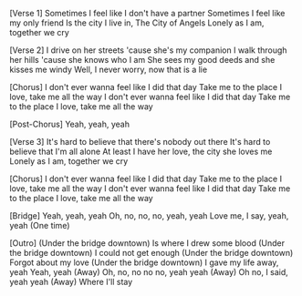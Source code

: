 [Verse 1]
Sometimes I feel like I don't have a partner
Sometimes I feel like my only friend
Is the city I live in, The City of Angels
Lonely as I am, together we cry

[Verse 2]
I drive on her streets 'cause she's my companion
I walk through her hills 'cause she knows who I am
She sees my good deeds and she kisses me windy
Well, I never worry, now that is a lie

[Chorus]
I don't ever wanna feel like I did that day
Take me to the place I love, take me all the way
I don't ever wanna feel like I did that day
Take me to the place I love, take me all the way

[Post-Chorus]
Yeah, yeah, yeah

[Verse 3]
It's hard to believe that there's nobody out there
It's hard to believe that I'm all alone
At least I have her love, the city she loves me
Lonely as I am, together we cry

[Chorus]
I don't ever wanna feel like I did that day
Take me to the place I love, take me all the way
I don't ever wanna feel like I did that day
Take me to the place I love, take me all the way

[Bridge]
Yeah, yeah, yeah
Oh, no, no, no, yeah, yeah
Love me, I say, yeah, yeah
(One time)

[Outro]
(Under the bridge downtown)
Is where I drew some blood
(Under the bridge downtown)
I could not get enough
(Under the bridge downtown)
Forgot about my love
(Under the bridge downtown)
I gave my life away, yeah
Yeah, yeah
(Away)
Oh, no, no no no, yeah yeah
(Away)
Oh no, I said, yeah yeah
(Away)
Where I'll stay
